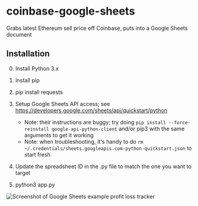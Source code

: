 # coinbase-google-sheets
Grabs latest Ethereum sell price off Coinbase, puts into a Google Sheets document

## Installation

0. Install Python 3.x
1. Install pip
2. pip install requests
3. Setup Google Sheets API access; see https://developers.google.com/sheets/api/quickstart/python

    * Note: their instructions are buggy; try doing `pip install --force-reinstall google-api-python-client` and/or pip3 with
the same arguments to get it working
    * Note: when troubleshooting, it's handy to do `rm
~/.credentials/sheets.googleapis.com-python-quickstart.json` to start fresh

4. Update the spreadsheet ID in the .py file to match the one you want to target
5. python3 app.py

![Screenshot of Google Sheets example profit loss
tracker](spreadsheet_example.png)
